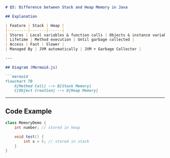 ```markdown
# Q5: Difference between Stack and Heap Memory in Java

## Explanation

| Feature | Stack | Heap |
|---------|-------|------|
| Stores | Local variables & function calls | Objects & instance variables |
| Lifetime | Method execution | Until garbage collected |
| Access | Fast | Slower |
| Managed By | JVM automatically | JVM + Garbage Collector |

---

## Diagram (Mermaid.js)

```mermaid
flowchart TB
    A[Method Call] --> B[Stack Memory]
    C[Object Creation] --> D[Heap Memory]
```

---

## Code Example
```java
class MemoryDemo {
    int number; // stored in heap

    void test() {
        int x = 5; // stored in stack
    }
}
```
